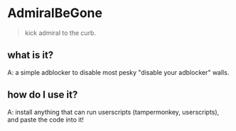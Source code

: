 # AdmiralBeGone
>kick admiral to the curb.

## what is it?
A: a simple adblocker to disable most pesky "disable your adblocker" walls.

## how do I use it?
A: install anything that can run userscripts (tampermonkey, userscripts), and paste the code into it!
